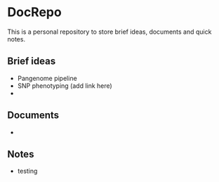 # DocRepo

This is a personal repository to store brief ideas, documents and quick notes.

## Brief ideas

- Pangenome pipeline
- SNP phenotyping (add link here)
-

## Documents

-

## Notes

- testing
